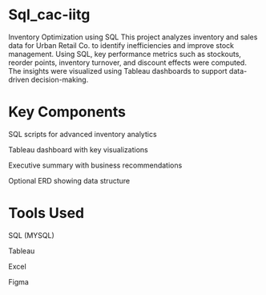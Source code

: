 # Sql_cac-iitg
Inventory Optimization using SQL
This project analyzes inventory and sales data for Urban Retail Co. to identify inefficiencies and improve stock management. Using SQL, key performance metrics such as stockouts, reorder points, inventory turnover, and discount effects were computed. The insights were visualized using Tableau dashboards to support data-driven decision-making.

# Key Components

SQL scripts for advanced inventory analytics

Tableau dashboard with key visualizations

Executive summary with business recommendations

Optional ERD showing data structure

# Tools Used
SQL (MYSQL)

Tableau

Excel

Figma
